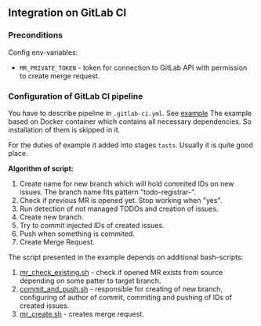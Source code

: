 ## Integration on GitLab CI

### Preconditions

Config env-variables:
- `MR_PRIVATE_TOKEN` - token for connection to GitLab API with permission to create merge request.

### Configuration of GitLab CI pipeline

You have to describe pipeline in `.gitlab-ci.yml`. See [example](../../examples/GitLab/.gitlab-ci.yml)
The example based on Docker container which contains all necessary dependencies. So installation of them is skipped in it.

For the duties of example it added into stages `tasts`. Usually it is quite good place.

**Algorithm of script:**
1. Create name for new branch which will hold commited IDs on new issues.
   The branch name fits pattern "todo-registrar-<suffix-with-8-random-symbols>".
2. Check if previous MR is opened yet. Stop working when "yes".
3. Run detection of not managed TODOs and creation of issues.
4. Create new branch.
5. Try to commit injected IDs of created issues.
6. Push when something is commited.
7. Create Merge Request.

The script presented in the example depends on additional bash-scripts:

1. [mr_check_existing.sh](../../examples/GitLab/scripts/mr_check_existing.sh) - check if opened MR exists
   from source depending on some patter to target branch.
2. [commit_and_push.sh](../../examples/GitLab/scripts/commit_and_push.sh) - responsible for creating of new branch,
   configuring of author of commit, commiting and pushing of IDs of created issues.
3. [mr_create.sh](../../examples/GitLab/scripts/mr_create.sh) - creates merge request.
